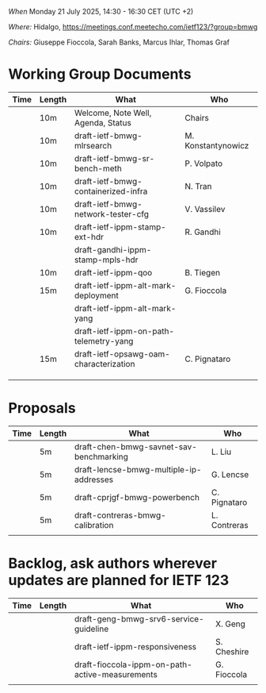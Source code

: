 *When*   Monday 21 July 2025, 14:30 - 16:30 CET (UTC +2)

*Where:*  Hidalgo, https://meetings.conf.meetecho.com/ietf123/?group=bmwg

*Chairs:* Giuseppe Fioccola, Sarah Banks, Marcus Ihlar, Thomas Graf

# Working Group Documents

| Time    | Length | What                                        | Who          |
|---------|--------|---------------------------------------------|--------------|
|         | 10m    | Welcome, Note Well, Agenda, Status          | Chairs       |
|         | 10m    | draft-ietf-bmwg-mlrsearch                   | M. Konstantynowicz |
|         | 10m    | draft-ietf-bmwg-sr-bench-meth               | P. Volpato   |
|         | 10m    | draft-ietf-bmwg-containerized-infra         | N. Tran      |
|         | 10m    | draft-ietf-bmwg-network-tester-cfg          | V. Vassilev  |
|         | 10m    | draft-ietf-ippm-stamp-ext-hdr               | R. Gandhi    |
|         |        | draft-gandhi-ippm-stamp-mpls-hdr            |              |
|         | 10m    | draft-ietf-ippm-qoo                         | B. Tiegen    |
|         | 15m    | draft-ietf-ippm-alt-mark-deployment         | G. Fioccola  |
|         |        | draft-ietf-ippm-alt-mark-yang               |              |
|         |        | draft-ietf-ippm-on-path-telemetry-yang      |              |
|         | 15m    | draft-ietf-opsawg-oam-characterization      | C. Pignataro |
|         |        |                                             |              |
|         |        |                                             |              |
|         |        |                                             |              |

# Proposals

| Time    | Length | What                                        | Who          |
|---------|--------|---------------------------------------------|--------------|
|         | 5m     | draft-chen-bmwg-savnet-sav-benchmarking     | L. Liu       |
|         | 5m     | draft-lencse-bmwg-multiple-ip-addresses     | G. Lencse    |
|         | 5m     | draft-cprjgf-bmwg-powerbench                | C. Pignataro |
|         | 5m     | draft-contreras-bmwg-calibration            | L. Contreras |
|         |        |                                             |              |

# Backlog, ask authors wherever updates are planned for IETF 123

| Time    | Length | What                                        | Who          |
|---------|--------|---------------------------------------------|--------------|
|         |        | draft-geng-bmwg-srv6-service-guideline      | X. Geng      |
|         |        | draft-ietf-ippm-responsiveness              | S. Cheshire  |
|         |        | draft-fioccola-ippm-on-path-active-measurements | G. Fioccola |
|         |        |                                             |              |
